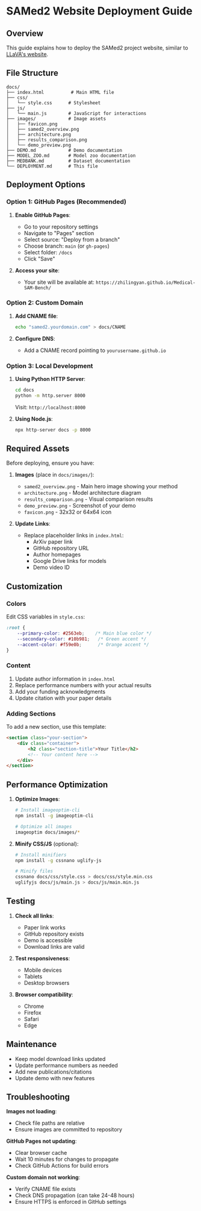 # SAMed2 Website Deployment Guide

## Overview

This guide explains how to deploy the SAMed2 project website, similar to [LLaVA's website](https://llava-vl.github.io/).

## File Structure

```
docs/
├── index.html          # Main HTML file
├── css/
│   └── style.css      # Stylesheet
├── js/
│   └── main.js        # JavaScript for interactions
├── images/            # Image assets
│   ├── favicon.png
│   ├── samed2_overview.png
│   ├── architecture.png
│   ├── results_comparison.png
│   └── demo_preview.png
├── DEMO.md            # Demo documentation
├── MODEL_ZOO.md       # Model zoo documentation
├── MEDBANK.md         # Dataset documentation
└── DEPLOYMENT.md      # This file
```

## Deployment Options

### Option 1: GitHub Pages (Recommended)

1. **Enable GitHub Pages**:
   - Go to your repository settings
   - Navigate to "Pages" section
   - Select source: "Deploy from a branch"
   - Choose branch: `main` (or `gh-pages`)
   - Select folder: `/docs`
   - Click "Save"

2. **Access your site**:
   - Your site will be available at: `https://zhilingyan.github.io/Medical-SAM-Bench/`

### Option 2: Custom Domain

1. **Add CNAME file**:
   ```bash
   echo "samed2.yourdomain.com" > docs/CNAME
   ```

2. **Configure DNS**:
   - Add a CNAME record pointing to `yourusername.github.io`

### Option 3: Local Development

1. **Using Python HTTP Server**:
   ```bash
   cd docs
   python -m http.server 8000
   ```
   Visit: `http://localhost:8000`

2. **Using Node.js**:
   ```bash
   npx http-server docs -p 8000
   ```

## Required Assets

Before deploying, ensure you have:

1. **Images** (place in `docs/images/`):
   - `samed2_overview.png` - Main hero image showing your method
   - `architecture.png` - Model architecture diagram
   - `results_comparison.png` - Visual comparison results
   - `demo_preview.png` - Screenshot of your demo
   - `favicon.png` - 32x32 or 64x64 icon

2. **Update Links**:
   - Replace placeholder links in `index.html`:
     - ArXiv paper link
     - GitHub repository URL
     - Author homepages
     - Google Drive links for models
     - Demo video ID

## Customization

### Colors
Edit CSS variables in `style.css`:
```css
:root {
    --primary-color: #2563eb;    /* Main blue color */
    --secondary-color: #10b981;   /* Green accent */
    --accent-color: #f59e0b;      /* Orange accent */
}
```

### Content
1. Update author information in `index.html`
2. Replace performance numbers with your actual results
3. Add your funding acknowledgments
4. Update citation with your paper details

### Adding Sections
To add a new section, use this template:
```html
<section class="your-section">
    <div class="container">
        <h2 class="section-title">Your Title</h2>
        <!-- Your content here -->
    </div>
</section>
```

## Performance Optimization

1. **Optimize Images**:
   ```bash
   # Install imageoptim-cli
   npm install -g imageoptim-cli
   
   # Optimize all images
   imageoptim docs/images/*
   ```

2. **Minify CSS/JS** (optional):
   ```bash
   # Install minifiers
   npm install -g cssnano uglify-js
   
   # Minify files
   cssnano docs/css/style.css > docs/css/style.min.css
   uglifyjs docs/js/main.js > docs/js/main.min.js
   ```

## Testing

1. **Check all links**:
   - Paper link works
   - GitHub repository exists
   - Demo is accessible
   - Download links are valid

2. **Test responsiveness**:
   - Mobile devices
   - Tablets
   - Desktop browsers

3. **Browser compatibility**:
   - Chrome
   - Firefox
   - Safari
   - Edge

## Maintenance

- Keep model download links updated
- Update performance numbers as needed
- Add new publications/citations
- Update demo with new features

## Troubleshooting

**Images not loading**:
- Check file paths are relative
- Ensure images are committed to repository

**GitHub Pages not updating**:
- Clear browser cache
- Wait 10 minutes for changes to propagate
- Check GitHub Actions for build errors

**Custom domain not working**:
- Verify CNAME file exists
- Check DNS propagation (can take 24-48 hours)
- Ensure HTTPS is enforced in GitHub settings 
